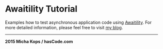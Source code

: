 # Awaitility Tutorial

Examples how to test asynchronous application code using [Awaitility].
For more detailed information, please feel free to visit [my blog].

----

**2015 Micha Kops / hasCode.com**

   [my blog]:http://www.hascode.com/
   [Awaitility]:https://github.com/jayway/awaitility
